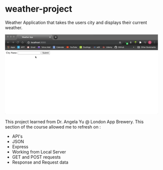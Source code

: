 # weather-project

Weather Application that takes the users city and displays their current weather.

![alt text](demo/weather-app-gif.gif)

This project learned from Dr. Angela Yu @ London App Brewery. 
This section of the course allowed me to refresh on :
* API's
* JSON
* Express
* Working from Local Server
* GET and POST requests
* Response and Request data
